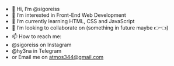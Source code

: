 - 👋 Hi, I’m @sigoreiss
- 👀 I’m interested in Front-End Web Development
- 🌱 I’m currently learning HTML, CSS and JavaScript
- 💞️ I’m looking to collaborate on (something in future maybe 👉👈)
- 📫 How to reach me: 
- @sigoreiss on Instagram
- @hy3na in Telegram
- or Email me on atmos344@gmail.com 

<!---
sigoreiss/sigoreiss is a ✨ special ✨ repository because its `README.md` (this file) appears on your GitHub profile.
You can click the Preview link to take a look at your changes.
--->

